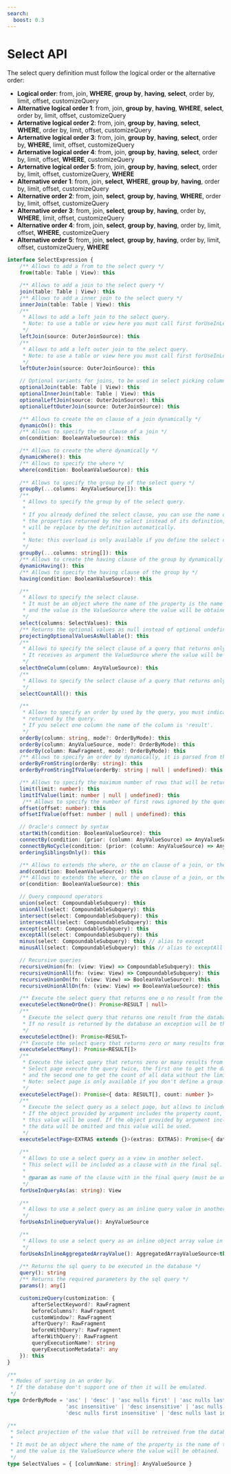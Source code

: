 ```yaml
---
search:
  boost: 0.3
---
```

# Select API

The select query definition must follow the logical order or the alternative order:

- **Logical order**: from, join, **WHERE**, **group by**, **having**, **select**, order by, limit, offset, customizeQuery
- **Alternative logical order 1**: from, join, **group by**, **having**, **WHERE**, **select**, order by, limit, offset, customizeQuery
- **Arternative logical order 2**: from, join, **group by**, **having**, **select**, **WHERE**, order by, limit, offset, customizeQuery
- **Arternative logical order 3**: from, join, **group by**, **having**, **select**, order by, **WHERE**, limit, offset, customizeQuery
- **Arternative logical order 4**: from, join, **group by**, **having**, **select**, order by, limit, offset, **WHERE**, customizeQuery
- **Arternative logical order 5**: from, join, **group by**, **having**, **select**, order by, limit, offset, customizeQuery, **WHERE**
- **Alternative order 1**: from, join, **select**, **WHERE**, **group by**, **having**, order by, limit, offset, customizeQuery
- **Alternative order 2**: from, join, **select**, **group by**, **having**, **WHERE**, order by, limit, offset, customizeQuery
- **Alternative order 3**: from, join, **select**, **group by**, **having**, order by, **WHERE**, limit, offset, customizeQuery
- **Alternative order 4**: from, join, **select**, **group by**, **having**, order by, limit, offset, **WHERE**, customizeQuery
- **Alternative order 5**: from, join, **select**, **group by**, **having**, order by, limit, offset, customizeQuery, **WHERE**

```ts
interface SelectExpression {
    /** Allows to add a from to the select query */
    from(table: Table | View): this

    /** Allows to add a join to the select query */
    join(table: Table | View): this
    /** Allows to add a inner join to the select query */
    innerJoin(table: Table | View): this
    /** 
     * Allows to add a left join to the select query. 
     * Note: to use a table or view here you must call first forUseInLeftJoin methods on it
     */
    leftJoin(source: OuterJoinSource): this
    /** 
     * Allows to add a left outer join to the select query. 
     * Note: to use a table or view here you must call first forUseInLeftJoin methods on it
     */
    leftOuterJoin(source: OuterJoinSource): this

    // Optional variants for joins, to be used in select picking columns
    optionalJoin(table: Table | View): this
    optionalInnerJoin(table: Table | View): this
    optionalLeftJoin(source: OuterJoinSource): this
    optionalLeftOuterJoin(source: OuterJoinSource): this

    /** Allows to create the on clause of a join dynamically */
    dynamicOn(): this
    /** Allows to specify the on clause of a join */
    on(condition: BooleanValueSource): this

    /** Allows to create the where dynamically */
    dynamicWhere(): this
    /** Allows to specify the where */
    where(condition: BooleanValueSource): this
    
    /** Allows to specify the group by of the select query */
    groupBy(...columns: AnyValueSource[]): this
    /** 
     * Allows to specify the group by of the select query.
     * 
     * If you already defined the select clause, you can use the name of
     * the properties returned by the select instead of its definition, it
     * will be replace by the definition automatically.
     * 
     * Note: this overload is only available if you define the select clause first.
     */
    groupBy(...columns: string[]): this
    /** Allows to create the having clause of the group by dynamically */
    dynamicHaving(): this
    /** Allows to specify the having clause of the group by */
    having(condition: BooleanValueSource): this

    /** 
     * Allows to specify the select clause.
     * It must be an object where the name of the property is the name of the resulting property
     * and the value is the ValueSource where the value will be obtained.
     */
    select(columns: SelectValues): this
    /** Returns the optional values as null instead of optional undefined values, can only used immediately after select(...) */
    projectingOptionalValuesAsNullable(): this
    /** 
     * Allows to specify the select clause of a query that returns only one column.
     * It receives as argument the ValueSource where the value will be obtained.
     */
    selectOneColumn(column: AnyValueSource): this
    /** 
     * Allows to specify the select clause of a query that returns only one column with count(*).
     */
    selectCountAll(): this

    /** 
     * Allows to specify an order by used by the query, you must indicate the name of the column
     * returned by the query.
     * If you select one column the name of the column is 'result'.
     */
    orderBy(column: string, mode?: OrderByMode): this
    orderBy(column: AnyValueSource, mode?: OrderByMode): this
    orderBy(column: RawFragment, mode?: OrderByMode): this
    /** Allows to specify an order by dynamically, it is parsed from the provided string */
    orderByFromString(orderBy: string): this
    orderByFromStringIfValue(orderBy: string | null | undefined): this

    /** Allows to specify the maximum number of rows that will be returned by the query */
    limit(limit: number): this
    limitIfValue(limit: number | null | undefined): this
     /** Allows to specify the number of first rows ignored by the query */
    offset(offset: number): this
    offsetIfValue(offset: number | null | undefined): this

    // Oracle's connect by syntax
    startWith(condition: BooleanValueSource): this
    connectBy(condition: (prior: (column: AnyValueSource) => AnyValueSource) => BooleanValueSource): this
    connectByNoCycle(condition: (prior: (column: AnyValueSource) => AnyValueSource) => BooleanValueSource): this
    orderingSiblingsOnly(): this

    /** Allows to extends the where, or the on clause of a join, or the having clause using an and */
    and(condition: BooleanValueSource): this
    /** Allows to extends the where, or the on clause of a join, or the having clause using an or */
    or(condition: BooleanValueSource): this

    // Query compound operators
    union(select: CompoundableSubquery): this
    unionAll(select: CompoundableSubquery): this
    intersect(select: CompoundableSubquery): this
    intersectAll(select: CompoundableSubquery): this
    except(select: CompoundableSubquery): this
    exceptAll(select: CompoundableSubquery): this
    minus(select: CompoundableSubquery): this // alias to except
    minusAll(select: CompoundableSubquery): this // alias to exceptAll

    // Recursive queries
    recursiveUnion(fn: (view: View) => CompoundableSubquery): this
    recursiveUnionAll(fn: (view: View) => CompoundableSubquery): this
    recursiveUnionOn(fn: (view: View) => BooleanValueSource): this
    recursiveUnionAllOn(fn: (view: View) => BooleanValueSource): this

    /** Execute the select query that returns one o no result from the database */
    executeSelectNoneOrOne(): Promise<RESULT | null>
    /** 
     * Execute the select query that returns one result from the database.
     * If no result is returned by the database an exception will be thrown.
     */
    executeSelectOne(): Promise<RESULT>
    /** Execute the select query that returns zero or many results from the database */
    executeSelectMany(): Promise<RESULT[]>
    /** 
     * Execute the select query that returns zero or many results from the database.
     * Select page execute the query twice, the first one to get the data from the database 
     * and the second one to get the count of all data without the limit and the offset. 
     * Note: select page is only available if you don't define a group by clause.
     */
    executeSelectPage(): Promise<{ data: RESULT[], count: number }>
    /** 
     * Execute the select query as a select page, but allows to include extra properties to will be resulting object.
     * If the object provided by argument includes the property count, the query that count the data will be omitted and
     * this value will be used. If the object provided by argument includes the property data, the query that extract 
     * the data will be omitted and this value will be used.
     */
    executeSelectPage<EXTRAS extends {}>(extras: EXTRAS): Promise<{ data: RESULT[], count: number } & EXTRAS>
    
    /**
     * Allows to use a select query as a view in another select. 
     * This select will be included as a clause with in the final sql.
     * 
     * @param as name of the clause with in the final query (must be unique per final query)
     */
    forUseInQueryAs(as: string): View

    /**
     * Allows to use a select query as an inline query value in another select. 
     */
    forUseAsInlineQueryValue(): AnyValueSource

    /**
     * Allows to use a select query as an inline object array value in another select. 
     */
    forUseAsInlineAggregatedArrayValue(): AggregatedArrayValueSource<this>
    
    /** Returns the sql query to be executed in the database */
    query(): string
    /** Returns the required parameters by the sql query */
    params(): any[]

    customizeQuery(customization: {
        afterSelectKeyword?: RawFragment
        beforeColumns?: RawFragment
        customWindow?: RawFragment
        afterQuery?: RawFragment
        beforeWithQuery?: RawFragment
        afterWithQuery?: RawFragment
        queryExecutionName?: string
        queryExecutionMetadata?: any
    }): this
}

/**
 * Modes of sorting in an order by.
 * If the database don't support one of then it will be emulated.
 */
type OrderByMode = 'asc' | 'desc' | 'asc nulls first' | 'asc nulls last' | 'desc nulls first' | 'desc nulls last' | 'insensitive' |
                   'asc insensitive' | 'desc insensitive' | 'asc nulls first insensitive' | 'asc nulls last insensitive' | 
                   'desc nulls first insensitive' | 'desc nulls last insensitive'

/**
 * Select projection of the value that vill be retreived from the database.
 * 
 * It must be an object where the name of the property is the name of the resulting property
 * and the value is the ValueSource where the value will be obtained.
 */
type SelectValues = { [columnName: string]: AnyValueSource }
```
